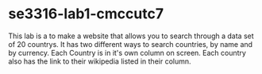 # se3316-lab1-cmccutc7

This lab is a to make a website that allows you to search through a data set of 20 countrys.
It has two different ways to search countries, by name and by currency.
Each Country is in it's own column on screen.
Each country also has the link to their wikipedia listed in their column.
